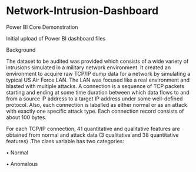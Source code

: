 # Network-Intrusion-Dashboard
Power BI Core Demonstration

Initial upload of Power BI dashboard files

Background

The dataset to be audited was provided which consists of a wide variety of intrusions simulated in a military network environment. It created an environment to acquire raw TCP/IP dump data for a network by simulating a typical US Air Force LAN. The LAN was focused like a real environment and blasted with multiple attacks. A connection is a sequence of TCP packets starting and ending at some time duration between which data flows to and from a source IP address to a target IP address under some well-defined protocol. Also, each connection is labelled as either normal or as an attack with exactly one specific attack type. Each connection record consists of about 100 bytes.

For each TCP/IP connection, 41 quantitative and qualitative features are obtained from normal and attack data (3 qualitative and 38 quantitative features) .The class variable has two categories:

• Normal

• Anomalous

